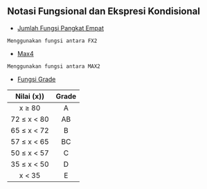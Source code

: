 ## Notasi Fungsional dan Ekspresi Kondisional

* [Jumlah Fungsi Pangkat Empat](/01%20Notasi%20Fungsional%20dan%20Ekspresi%20Kondisional/JmlFx4.lisp)
```
Menggunakan fungsi antara FX2
```

* [Max4](/01%20Notasi%20Fungsional%20dan%20Ekspresi%20Kondisional/Max4.lisp)
```
Menggunakan fungsi antara MAX2
```

* [Fungsi Grade](/01%20Notasi%20Fungsional%20dan%20Ekspresi%20Kondisional/Fungsi_Grade.lisp)

| Nilai (x)) | Grade |
| :---: | :---: |
| x ≥ 80 | A |
| 72 ≤ x < 80 | AB |
| 65 ≤ x < 72 | B |
| 57 ≤ x < 65 | BC |
| 50 ≤ x < 57 | C |
| 35 ≤ x < 50 | D |
| x < 35 | E |
